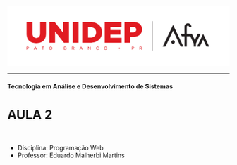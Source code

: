 <img src="./img/unidep.png">

---

#### Tecnologia em Análise e Desenvolvimento de Sistemas

# AULA 2

<br>

- Disciplina: Programação Web
- Professor: Eduardo Malherbi Martins
